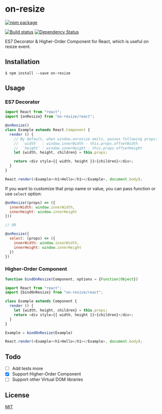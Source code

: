 on-resize
=========

[![npm package](https://nodei.co/npm/on-resize.png?downloads=true&downloadRank=true&stars=true)](https://nodei.co/npm/on-resize/)

[![Build status](https://img.shields.io/travis/pirosikick/on-resize.svg?style=flat-square)](https://travis-ci.org/pirosikick/on-resize)
[![Dependency Status](https://img.shields.io/david/pirosikick/on-resize.svg?style=flat-square)](https://david-dm.org/pirosikick/on-resize)

ES7 Decorator & Higher-Order Component for React, which is useful on resize event.

## Installation

```
$ npm install --save on-resize
```

## Usage

### ES7 Decorator

```javascript
import React from "react";
import {onResize} from "on-resize/react";

@onResize()
class Example extends React.Component {
  render () {
    // By default, when window.onresize emits, passes following props:
    //  `width`  : window.innerWidth - this.props.offsetWidth
    //  `height` : window.innerHeight - this.props.offsetHeight
    let {width, height, children} = this.props;

    return <div style={{ width, height }}>{children}</div>;
  }
}

React.render(<Example><h1>Hello</h1></Example>, document.body);
```

If you want to customize that prop name or value, you can pass function or use `select` option:

```javascript
@onResize((props) => ({
  innerWidth: window.innerWidth,
  innerHeight: window.innerHeight
}))

// OR

@onResize({
  select: (props) => ({
    innerWidth: window.innerWidth,
    innerHeight: window.innerHeight
  })
})
```

### Higher-Order Component

```javascript
function bindOnResize(Component, options = {Function|Object})
```

```javascript
import React from "react";
import {bindOnResize} from "on-resize/react";

class Example extends Component {
  render () {
    let {width, height, children} = this.props;
    return <div style={{ width, height }}>{children}</div>;
  }
}

Example = bindOnResize(Example)

React.render(<Example><h1>Hello</h1></Example>, document.body);
```

## Todo

- [ ] Add tests more
- [X] Support Higher-Order Component
- [ ] Support other Virtual DOM libraries

## License

[MIT](http://pirosikick.mit-license.org/)
